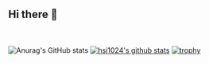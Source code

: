 ## Hi there 👋
<br></br>
![Anurag's GitHub stats](https://github-readme-stats.vercel.app/api?username=hsj1024&show_icons=true&theme=radical)
[![hsj1024's github stats](https://github-readme-stats.vercel.app/api/top-langs/?username=hsj1024&show_icons=true&hide_border=true&title_color=004386&icon_color=004386&layout=compact)](https://github.com/hsj1024)
[![trophy](https://github-profile-trophy.vercel.app/?username=hsj1024)](https://github.com/ryo-ma/github-profile-trophy)

<!--
**hsj1024/hsj1024** is a ✨ _special_ ✨ repository because its `README.md` (this file) appears on your GitHub profile.
![header](https://capsule-render.vercel.app/api?text=seojeong)
![hsj1024's github stats](https://github-readme-stats.vercel.app/api?username=hsj1024&show_icons=true)
Here are some ideas to get you started:

- 🔭 I’m currently working on ...
- 🌱 I’m currently learning ...
- 👯 I’m looking to collaborate on ...
- 🤔 I’m looking for help with ...
- 💬 Ask me about ...
- 📫 How to reach me: ...
- 😄 Pronouns: ...
- ⚡ Fun fact: ...
-->
